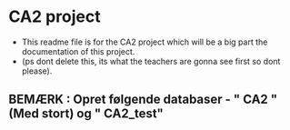 # CA2 project
- This readme file is for the CA2 project which will be a big part the documentation of this project.
- (ps dont delete this, its what the teachers are gonna see first so dont please).


## BEMÆRK : Opret følgende databaser - " CA2 " (Med stort) og " CA2_test"
